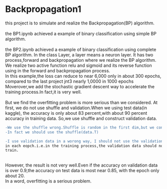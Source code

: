 # Backpropagation1
this project is to simulate and realize the Backpropagation(BP) algorithm.
<br><br>
the BP1.ipynb achieved a example of binary classification using simple BP algorithm.
<br>
<br>
the BP2.ipynb achieved a example of binary classification using complete BP algorithm.
In the class Layer, a layer means a neuron layer.
It has two process,forward and backpropagation where we realize the BP algorithm.
We realize two active function relu and sigmoid and its reverse function using in 
the forward and backpropagation process.
<br>
In this example,the loss can reduce to near 6,000 only in about 300 epochs,
compared to the last project jnt3 
nearly 1,0000 in 1000 epochs
<br>
Moverover,we add the stochastic gradient descent way to accelerate the training
process.In fact,it is very well.
<br>
<br>
But we find the overfitting problem is more serious than we considered.
At first, we do not use shuffle and validation.When we using test data(in kaggle),
the accuracy is only about 83 percent,with about 90 percent accuracy in training data.
So,we use shuffle and construct validation data.
```diff
-We use the shuffle wrong.Shuffle is random in the first dim,but we construct the data_x with shape(dim,n).
-In fact we should use the shuffle(data.T)
```
```diff
-I use validation data in a worong way, I should not use the validation data to train
in each eopch.i.e.in the training process,the validation data should not shuffle to
train.
```
<br>
However, the result is not very well.Even if the accuracy on validation data is over
0.9,the accuracy on test data is most near 0.85, with the epoch only about 20.
<br>
In a word, overfitting is a serious problem.
